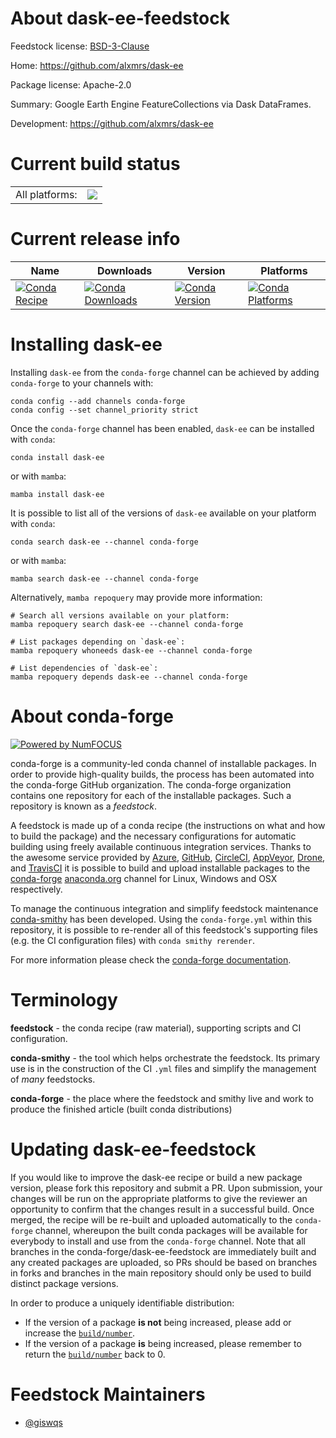 About dask-ee-feedstock
=======================

Feedstock license: [BSD-3-Clause](https://github.com/conda-forge/dask-ee-feedstock/blob/main/LICENSE.txt)

Home: https://github.com/alxmrs/dask-ee

Package license: Apache-2.0

Summary: Google Earth Engine FeatureCollections via Dask DataFrames.

Development: https://github.com/alxmrs/dask-ee

Current build status
====================


<table><tr><td>All platforms:</td>
    <td>
      <a href="https://dev.azure.com/conda-forge/feedstock-builds/_build/latest?definitionId=22694&branchName=main">
        <img src="https://dev.azure.com/conda-forge/feedstock-builds/_apis/build/status/dask-ee-feedstock?branchName=main">
      </a>
    </td>
  </tr>
</table>

Current release info
====================

| Name | Downloads | Version | Platforms |
| --- | --- | --- | --- |
| [![Conda Recipe](https://img.shields.io/badge/recipe-dask--ee-green.svg)](https://anaconda.org/conda-forge/dask-ee) | [![Conda Downloads](https://img.shields.io/conda/dn/conda-forge/dask-ee.svg)](https://anaconda.org/conda-forge/dask-ee) | [![Conda Version](https://img.shields.io/conda/vn/conda-forge/dask-ee.svg)](https://anaconda.org/conda-forge/dask-ee) | [![Conda Platforms](https://img.shields.io/conda/pn/conda-forge/dask-ee.svg)](https://anaconda.org/conda-forge/dask-ee) |

Installing dask-ee
==================

Installing `dask-ee` from the `conda-forge` channel can be achieved by adding `conda-forge` to your channels with:

```
conda config --add channels conda-forge
conda config --set channel_priority strict
```

Once the `conda-forge` channel has been enabled, `dask-ee` can be installed with `conda`:

```
conda install dask-ee
```

or with `mamba`:

```
mamba install dask-ee
```

It is possible to list all of the versions of `dask-ee` available on your platform with `conda`:

```
conda search dask-ee --channel conda-forge
```

or with `mamba`:

```
mamba search dask-ee --channel conda-forge
```

Alternatively, `mamba repoquery` may provide more information:

```
# Search all versions available on your platform:
mamba repoquery search dask-ee --channel conda-forge

# List packages depending on `dask-ee`:
mamba repoquery whoneeds dask-ee --channel conda-forge

# List dependencies of `dask-ee`:
mamba repoquery depends dask-ee --channel conda-forge
```


About conda-forge
=================

[![Powered by
NumFOCUS](https://img.shields.io/badge/powered%20by-NumFOCUS-orange.svg?style=flat&colorA=E1523D&colorB=007D8A)](https://numfocus.org)

conda-forge is a community-led conda channel of installable packages.
In order to provide high-quality builds, the process has been automated into the
conda-forge GitHub organization. The conda-forge organization contains one repository
for each of the installable packages. Such a repository is known as a *feedstock*.

A feedstock is made up of a conda recipe (the instructions on what and how to build
the package) and the necessary configurations for automatic building using freely
available continuous integration services. Thanks to the awesome service provided by
[Azure](https://azure.microsoft.com/en-us/services/devops/), [GitHub](https://github.com/),
[CircleCI](https://circleci.com/), [AppVeyor](https://www.appveyor.com/),
[Drone](https://cloud.drone.io/welcome), and [TravisCI](https://travis-ci.com/)
it is possible to build and upload installable packages to the
[conda-forge](https://anaconda.org/conda-forge) [anaconda.org](https://anaconda.org/)
channel for Linux, Windows and OSX respectively.

To manage the continuous integration and simplify feedstock maintenance
[conda-smithy](https://github.com/conda-forge/conda-smithy) has been developed.
Using the ``conda-forge.yml`` within this repository, it is possible to re-render all of
this feedstock's supporting files (e.g. the CI configuration files) with ``conda smithy rerender``.

For more information please check the [conda-forge documentation](https://conda-forge.org/docs/).

Terminology
===========

**feedstock** - the conda recipe (raw material), supporting scripts and CI configuration.

**conda-smithy** - the tool which helps orchestrate the feedstock.
                   Its primary use is in the construction of the CI ``.yml`` files
                   and simplify the management of *many* feedstocks.

**conda-forge** - the place where the feedstock and smithy live and work to
                  produce the finished article (built conda distributions)


Updating dask-ee-feedstock
==========================

If you would like to improve the dask-ee recipe or build a new
package version, please fork this repository and submit a PR. Upon submission,
your changes will be run on the appropriate platforms to give the reviewer an
opportunity to confirm that the changes result in a successful build. Once
merged, the recipe will be re-built and uploaded automatically to the
`conda-forge` channel, whereupon the built conda packages will be available for
everybody to install and use from the `conda-forge` channel.
Note that all branches in the conda-forge/dask-ee-feedstock are
immediately built and any created packages are uploaded, so PRs should be based
on branches in forks and branches in the main repository should only be used to
build distinct package versions.

In order to produce a uniquely identifiable distribution:
 * If the version of a package **is not** being increased, please add or increase
   the [``build/number``](https://docs.conda.io/projects/conda-build/en/latest/resources/define-metadata.html#build-number-and-string).
 * If the version of a package **is** being increased, please remember to return
   the [``build/number``](https://docs.conda.io/projects/conda-build/en/latest/resources/define-metadata.html#build-number-and-string)
   back to 0.

Feedstock Maintainers
=====================

* [@giswqs](https://github.com/giswqs/)

